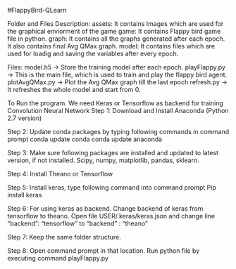 #FlappyBird-QLearn

Folder and Files Description:
assets: It contains Images which are used for the graphical enviorment of the game
game: It contains Flappy bird game file in python. 
graph: It contains all the graphs generated after each epoch. It also contains final Avg QMax graph.
model: It contains files which are used for loadig and saving the variables after every epoch.

Files:
model.h5 -> Store the training model after each epoch.
playFlappy.py -> This is the main file, which is used to train and play the flappy bird agent.
plotAvgQMax.py -> Plot the Avg QMax graph till the last epoch
refresh.py -> It refreshes the whole model and start from 0.

To Run the program. 
We need Keras or Tensorflow as backend for training Convolution Neural Network
Step 1: Download and Install Anaconda (Python 2.7 version)

Step 2: Update conda packages by typing following commands in command prompt
	conda update conda
conda update anaconda

Step 3: Make sure following packages are installed and updated to latest version, if not installed.
		Scipy, numpy, matplotlib, pandas, sklearn.

Step 4: Install Theano or Tensorflow

Step 5: Install keras, type following command into command prompt
		Pip install keras

Step 6: For using keras as backend. Change backend of keras from tensorflow to theano.
Open file USER/.keras/keras.json and change line “backend”: “tensorflow” to “backend” : “theano”

Step 7: Keep the same folder structure.

Step 8: Open command prompt in that location. Run python file by executing command
	playFlappy.py
